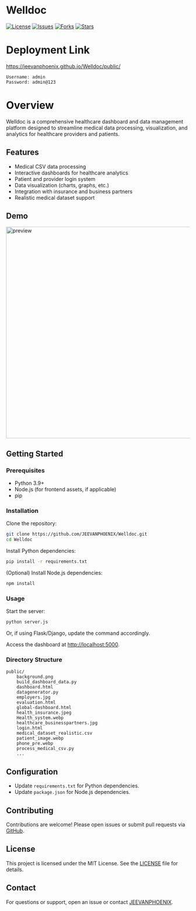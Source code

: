 

# Welldoc

[![License](https://img.shields.io/github/license/JEEVANPHOENIX/Welldoc)](LICENSE)
[![Issues](https://img.shields.io/github/issues/JEEVANPHOENIX/Welldoc)](https://github.com/JEEVANPHOENIX/Welldoc/issues)
[![Forks](https://img.shields.io/github/forks/JEEVANPHOENIX/Welldoc)](https://github.com/JEEVANPHOENIX/Welldoc/network/members)
[![Stars](https://img.shields.io/github/stars/JEEVANPHOENIX/Welldoc)](https://github.com/JEEVANPHOENIX/Welldoc/stargazers)

# Deployment Link 
https://jeevanphoenix.github.io/Welldoc/public/
```
Username: admin  
Password: admin@123
```

# Overview

Welldoc is a comprehensive healthcare dashboard and data management platform designed to streamline medical data processing, visualization, and analytics for healthcare providers and patients.

## Features

- Medical CSV data processing
- Interactive dashboards for healthcare analytics
- Patient and provider login system
- Data visualization (charts, graphs, etc.)
- Integration with insurance and business partners
- Realistic medical dataset support

## Demo

<img width="1032" height="578" alt="preview" src="https://github.com/user-attachments/assets/afd5bf4c-7d7b-4e21-a5f0-20b181a224c4" />


## Getting Started

### Prerequisites

- Python 3.9+
- Node.js (for frontend assets, if applicable)
- pip

### Installation

Clone the repository:

```sh
git clone https://github.com/JEEVANPHOENIX/Welldoc.git
cd Welldoc
```

Install Python dependencies:

```sh
pip install -r requirements.txt
```

(Optional) Install Node.js dependencies:

```sh
npm install
```

### Usage

Start the server:

```sh
python server.js
```

Or, if using Flask/Django, update the command accordingly.

Access the dashboard at [http://localhost:5000](http://localhost:5000).

### Directory Structure

```
public/
    background.png
    build_dashboard_data.py
    dashboard.html
    datagenerator.py
    employers.jpg
    evaluation.html
    global-dashboard.html
    health_insurance.jpeg
    Health_system.webp
    healthcare_businesspartners.jpg
    login.html
    medical_dataset_realistic.csv
    patient_image.webp
    phone_pre.webp
    process_medical_csv.py
    ...
```

## Configuration

- Update `requirements.txt` for Python dependencies.
- Update `package.json` for Node.js dependencies.

## Contributing

Contributions are welcome! Please open issues or submit pull requests via [GitHub](https://github.com/JEEVANPHOENIX/Welldoc).

## License

This project is licensed under the MIT License. See the [LICENSE](LICENSE) file for details.

## Contact

For questions or support, open an issue or contact [JEEVANPHOENIX](https://github.com/JEEVANPHOENIX).
